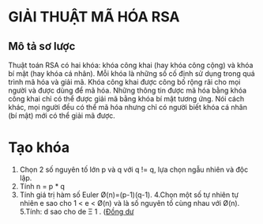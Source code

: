 # GIẢI THUẬT MÃ HÓA RSA
## Mô tả sơ lược

Thuật toán RSA có hai khóa: khóa công khai (hay khóa công cộng) và khóa bí mật (hay khóa cá nhân). Mỗi khóa là những số cố định sử dụng trong quá trình mã hóa và giải mã. Khóa công khai được công bố rộng rãi cho mọi người và được dùng để mã hóa. Những thông tin được mã hóa bằng khóa công khai chỉ có thể được giải mã bằng khóa bí mật tương ứng. Nói cách khác, mọi người đều có thể mã hóa nhưng chỉ có người biết khóa cá nhân (bí mật) mới có thể giải mã được.

# Tạo khóa
1. Chọn 2 số nguyên tố lớn p và q với q != q, lựa chọn ngẫu nhiên và độc lập.
2. Tính n = p * q
3. Tính giá trị hàm số Euler &#216;(n)=(p-1)(q-1).
4.Chọn một số tự nhiên tự nhiên e sao cho 1 < e < 	&#216;(n) và là số nguyên tố cùng nhau với &#216;(n).
5.Tính: d sao cho de &#926; 1 . ([Đồng dư](https://vi.wikipedia.org/wiki/%C4%90%E1%BB%93ng_d%C6%B0?tableofcontents=1)